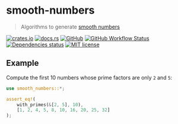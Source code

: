 # smooth-numbers

> Algorithms to generate [smooth numbers]

[![crates.io](https://img.shields.io/crates/v/smooth-numbers?logo=rust)](https://crates.io/crates/smooth-numbers)
[![docs.rs](https://img.shields.io/docsrs/smooth-numbers?logo=docsdotrs)](https://docs.rs/smooth-numbers)
[![GitHub](https://img.shields.io/static/v1?label=github&message=FedericoStra/smooth-numbers&color=brightgreen&logo=github)](https://github.com/FedericoStra/smooth-numbers)
[![GitHub Workflow Status](https://img.shields.io/github/actions/workflow/status/FedericoStra/smooth-numbers/rust.yml?logo=githubactions&logoColor=white)](https://github.com/FedericoStra/smooth-numbers/actions/workflows/rust.yml)
[![Dependencies status](https://deps.rs/repo/github/FedericoStra/smooth-numbers/status.svg)](https://deps.rs/repo/github/FedericoStra/smooth-numbers)
[![MIT license](https://img.shields.io/crates/l/smooth-numbers)](https://choosealicense.com/licenses/mit/)

## Example

Compute the first 10 numbers whose prime factors are only `2` and `5`:

```rust
use smooth_numbers::*;

assert_eq!(
    with_primes(&[2, 5], 10),
    [1, 2, 4, 5, 8, 10, 16, 20, 25, 32]
);
```

[smooth numbers]: https://mathworld.wolfram.com/SmoothNumber.html
